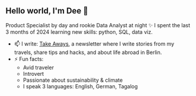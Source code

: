 ## Hello world, I'm Dee 👋

Product Specialist by day and rookie Data Analyst at night ✨ I spent the last 3 months of 2024 learning new skills: python, SQL, data viz. 

- 📫 I write: [Take Aways](https://theredeedoes.substack.com/), a newsletter where I write stories from my travels, share tips and hacks, and about life abroad in Berlin.
- ⚡ Fun facts:
     - Avid traveler
     - Introvert
     - Passionate about sustainability & climate
     - I speak 3 languages: English, German, Tagalog

<!--
**dpaje9/dpaje9** is a ✨ _special_ ✨ repository because its `README.md` (this file) appears on your GitHub profile.

Here are some ideas to get you started:

- 🔭 I’m currently working on ...
- 🌱 I’m currently learning ...
- 👯 I’m looking to collaborate on ...
- 🤔 I’m looking for help with ...
- 💬 Ask me about ...
- 📫 How to reach me: ...
- 😄 Pronouns: ...
- ⚡ Fun fact: ...
-->
